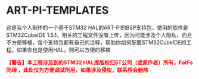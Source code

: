 # ART-PI-TEMPLATES
这是我个人制作的一个基于STM32 HAL的ART-PI的BSP支持包，使用的软件是STM32CubeIDE 1.5.1，相关的工程文件没有上传，因为可能涉及个人隐私，而且不方便移植，每个支持包都有自己的注释，帮助你如何配置STM32CubeIDE的工程。如果你也是使用HAL，则可以方便的移植

**<font color = 'RED'>【警告】本工程涉及到的STM32 HAL库版权归ST公司（或原作者）所有，FatFs 同理 ，此处仅为方便调试所用，如果涉及侵权，联系将会删除</font>**

